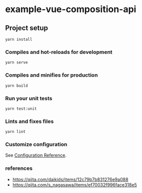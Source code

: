 # example-vue-composition-api

## Project setup
```
yarn install
```

### Compiles and hot-reloads for development
```
yarn serve
```

### Compiles and minifies for production
```
yarn build
```

### Run your unit tests
```
yarn test:unit
```

### Lints and fixes files
```
yarn lint
```

### Customize configuration
See [Configuration Reference](https://cli.vuejs.org/config/).

### references

- https://qiita.com/daikids/items/12c79b7b831276e9a088
- https://qiita.com/s_nagasawa/items/ef70032f996face318e5
